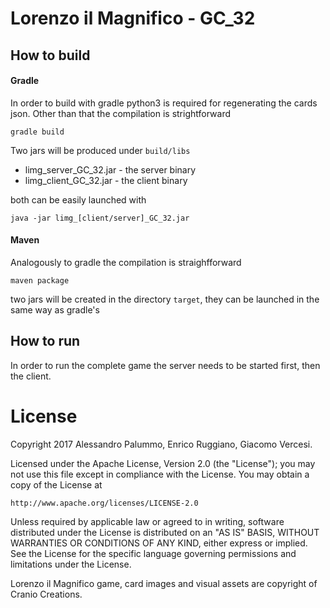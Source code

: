 # Lorenzo il Magnifico - GC_32
## How to build
#### Gradle
In order to build with gradle python3 is required for regenerating the cards json.
Other than that the compilation is strightforward
```
gradle build
```
Two jars will be produced under `build/libs`
* limg_server_GC_32.jar - the server binary
* limg_client_GC_32.jar - the client binary

both can be easily launched with
```
java -jar limg_[client/server]_GC_32.jar
```

#### Maven
Analogously to gradle the compilation is straighfforward
```
maven package
```
two jars will be created in the directory `target`, they can be launched in the same way as gradle's

## How to run
In order to run the complete game the server needs to be started first,
then the client.

# License
Copyright 2017 Alessandro Palummo, Enrico Ruggiano, Giacomo Vercesi.

Licensed under the Apache License, Version 2.0 (the "License");
you may not use this file except in compliance with the License.
You may obtain a copy of the License at

    http://www.apache.org/licenses/LICENSE-2.0

Unless required by applicable law or agreed to in writing, software
distributed under the License is distributed on an "AS IS" BASIS,
WITHOUT WARRANTIES OR CONDITIONS OF ANY KIND, either express or implied.
See the License for the specific language governing permissions and
limitations under the License.

Lorenzo il Magnifico game, card images and visual assets are copyright of Cranio Creations. 